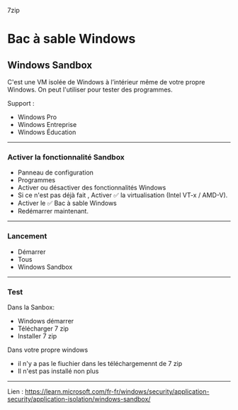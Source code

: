 7zip
# Bac à sable Windows
## Windows Sandbox

C'est une VM isolée de Windows à l’intérieur même de votre propre Windows.
On peut l'utiliser pour tester des programmes.

Support : 
*   Windows Pro
* 	Windows Entreprise
* 	Windows Éducation

-----

### Activer la fonctionnalité Sandbox

* Panneau de configuration
* Programmes
* Activer ou désactiver des fonctionnalités Windows
* Si ce n'est pas déjà fait , Activer ✅ la virtualisation (Intel VT-x / AMD-V).
* Activer le ✅ Bac à sable Windows
* Redémarrer maintenant.

-----

### Lancement

* Démarrer
* Tous
* Windows Sandbox

-----

### Test
Dans la Sanbox:
* Windows démarrer
* Télécharger 7 zip
* Installer 7 zip

Dans votre propre windows 
* il n'y a pas le fiuchier dans les téléchargemennt de 7 zip
* Il n'est pas installé non plus

-----

Lien : https://learn.microsoft.com/fr-fr/windows/security/application-security/application-isolation/windows-sandbox/
